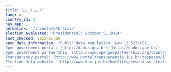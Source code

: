 ```yaml
---
title: "البرازيل"
lang: ar
country_id: 3
has_map: 1
permalink: '/inventory/brazil/'
election_evaluated: "Presidential: October 5, 2014"
last_checked: 2015-01-26
open_data_information: "Public data regulation: Law 12.527/2011  
Open government portal: [http://dados.gov.br/](http://dados.gov.br/)  
Open government partnership: [http://www.opengovpartnership.org/country/brazil](http://www.opengovpartnership.org/country/brazil)  
Transparency portal: [http://www.portaltransparencia.jus.br/despesas/](http://www.portaltransparencia.jus.br/despesas/)  
Election data website: [http://www.tse.jus.br/hotSites/pesquisas-eleitorais/](http://www.tse.jus.br/hotSites/pesquisas-eleitorais/)"
---
```

